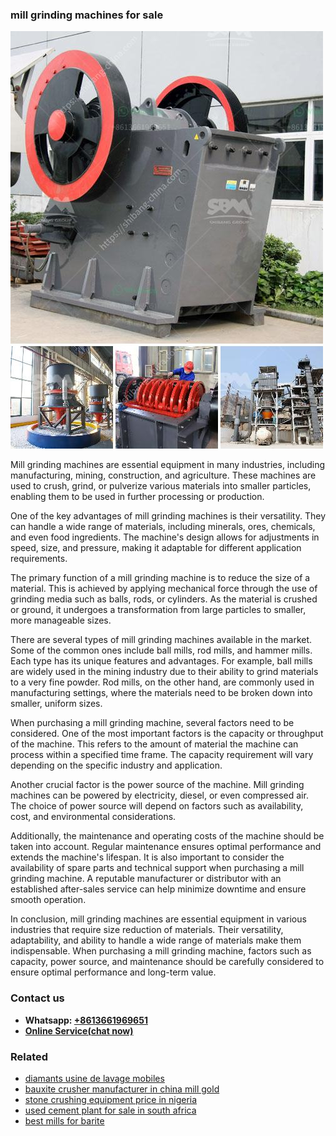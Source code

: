 <h3>mill grinding machines for sale</h3><img src='1703042221.jpg' alt=''><p>Mill grinding machines are essential equipment in many industries, including manufacturing, mining, construction, and agriculture. These machines are used to crush, grind, or pulverize various materials into smaller particles, enabling them to be used in further processing or production.</p><p>One of the key advantages of mill grinding machines is their versatility. They can handle a wide range of materials, including minerals, ores, chemicals, and even food ingredients. The machine's design allows for adjustments in speed, size, and pressure, making it adaptable for different application requirements.</p><p>The primary function of a mill grinding machine is to reduce the size of a material. This is achieved by applying mechanical force through the use of grinding media such as balls, rods, or cylinders. As the material is crushed or ground, it undergoes a transformation from large particles to smaller, more manageable sizes.</p><p>There are several types of mill grinding machines available in the market. Some of the common ones include ball mills, rod mills, and hammer mills. Each type has its unique features and advantages. For example, ball mills are widely used in the mining industry due to their ability to grind materials to a very fine powder. Rod mills, on the other hand, are commonly used in manufacturing settings, where the materials need to be broken down into smaller, uniform sizes.</p><p>When purchasing a mill grinding machine, several factors need to be considered. One of the most important factors is the capacity or throughput of the machine. This refers to the amount of material the machine can process within a specified time frame. The capacity requirement will vary depending on the specific industry and application.</p><p>Another crucial factor is the power source of the machine. Mill grinding machines can be powered by electricity, diesel, or even compressed air. The choice of power source will depend on factors such as availability, cost, and environmental considerations.</p><p>Additionally, the maintenance and operating costs of the machine should be taken into account. Regular maintenance ensures optimal performance and extends the machine's lifespan. It is also important to consider the availability of spare parts and technical support when purchasing a mill grinding machine. A reputable manufacturer or distributor with an established after-sales service can help minimize downtime and ensure smooth operation.</p><p>In conclusion, mill grinding machines are essential equipment in various industries that require size reduction of materials. Their versatility, adaptability, and ability to handle a wide range of materials make them indispensable. When purchasing a mill grinding machine, factors such as capacity, power source, and maintenance should be carefully considered to ensure optimal performance and long-term value.</p><h3>Contact us</h3><ul><li><strong>Whatsapp:&nbsp;<a href="https://wa.me/8613661969651">+8613661969651</a></strong></li><li><a href="https://swt.shibang-china.com/?git&amp;zhl&amp;mill grinding machines for sale"><strong>Online Service(chat now)</strong></a></li></ul><h3>Related</h3><ul><li><a href='diamants usine de lavage mobiles.md'>diamants usine de lavage mobiles</a></li><li><a href='bauxite crusher manufacturer in china mill gold.md'>bauxite crusher manufacturer in china mill gold</a></li><li><a href='stone crushing equipment price in nigeria.md'>stone crushing equipment price in nigeria</a></li><li><a href='used cement plant for sale in south africa.md'>used cement plant for sale in south africa</a></li><li><a href='best mills for barite.md'>best mills for barite</a></li></ul>